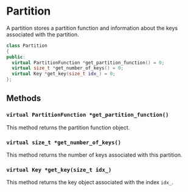 # Partition

A partition stores a partition function and information about the keys
associated with the partition.

```c++
class Partition
{
public:
  virtual PartitionFunction *get_partition_function() = 0;
  virtual size_t *get_number_of_keys() = 0;
  virtual Key *get_key(size_t idx_) = 0;
};
```

## Methods

### `virtual PartitionFunction *get_partition_function()`

This method returns the partition function object.

### `virtual size_t *get_number_of_keys()`

This method returns the number of keys associated with this partition.

### `virtual Key *get_key(size_t idx_)`

This method returns the key object associated with the index `idx_`.
